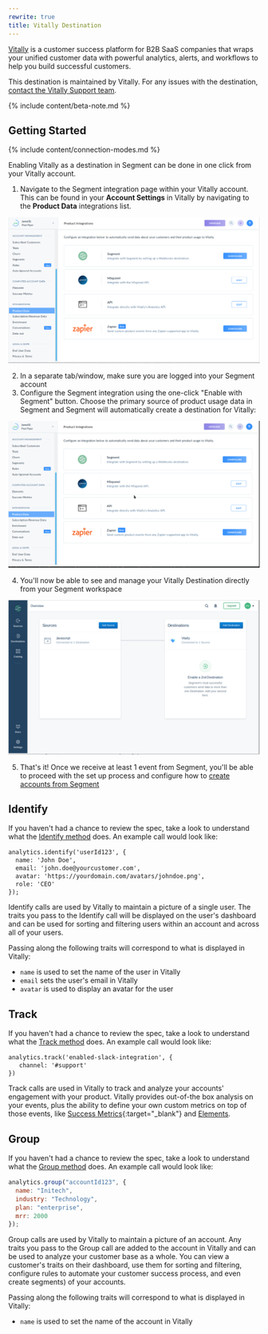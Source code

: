```yaml
---
rewrite: true
title: Vitally Destination
---
```


[Vitally](https://vitally.io/?utm_source=segmentio&utm_medium=docs&utm_campaign=partners) is a customer success platform for B2B SaaS companies that wraps your unified customer data with powerful analytics, alerts, and workflows to help you build successful customers.

This destination is maintained by Vitally. For any issues with the destination, [contact the Vitally Support team](mailto:support@vitally.io).

{% include content/beta-note.md %}


## Getting Started

{% include content/connection-modes.md %}

Enabling Vitally as a destination in Segment can be done in one click from your Vitally account. 

1. Navigate to the Segment integration page within your Vitally account. This can be found in your **Account Settings** in Vitally by navigating to the **Product Data** integrations list.

  ![](images/6fztyvS.png)

2. In a separate tab/window, make sure you are logged into your Segment account
3. Configure the Segment integration using the one-click "Enable with Segment" button. Choose the primary source of product usage data in Segment and Segment will automatically create a destination for Vitally:

  ![](images/uGHrIvX.gif)

4. You'll now be able to see and manage your Vitally Destination directly from your Segment workspace

  ![](images/2JQwIBK.png)

5. That's it! Once we receive at least 1 event from Segment, you'll be able to proceed with the set up process and configure how to [create accounts from Segment](http://docs.vitally.io/en/articles/4)

## Identify

If you haven't had a chance to review the spec, take a look to understand what the [Identify method](/docs/connections/spec/identify/) does. An example call would look like:

```
analytics.identify('userId123', {
  name: 'John Doe',
  email: 'john.doe@yourcustomer.com',
  avatar: 'https://yourdomain.com/avatars/johndoe.png',
  role: 'CEO'
});
```

Identify calls are used by Vitally to maintain a picture of a single user. The traits you pass to the Identify call will be displayed on the user's dashboard and can be used for sorting and filtering users within an account and across all of your users.

Passing along the following traits will correspond to what is displayed in Vitally:
  * `name` is used to set the name of the user in Vitally
  * `email` sets the user's email in Vitally
  * `avatar` is used to display an avatar for the user

## Track

If you haven't had a chance to review the spec, take a look to understand what the [Track method](/docs/connections/spec/track/) does. An example call would look like:

```
analytics.track('enabled-slack-integration', {
   channel: '#support'
})
```

Track calls are used in Vitally to track and analyze your accounts' engagement with your product. Vitally provides out-of-the box analysis on your events, plus the ability to define your own custom metrics on top of those events, like [Success Metrics](https://docs.vitally.io/account-health-scores-and-metrics/success-metrics){:target="_blank"} and [Elements](https://docs.vitally.io/account-health-scores-and-metrics/elements).


## Group

If you haven't had a chance to review the spec, take a look to understand what the [Group method](/docs/connections/spec/group/) does. An example call would look like:

```js
analytics.group("accountId123", {
  name: "Initech",
  industry: "Technology",
  plan: "enterprise",
  mrr: 2000
});
```

Group calls are used by Vitally to maintain a picture of an account. Any traits you pass to the Group call are added to the account in Vitally and can be used to analyze your customer base as a whole. You can view a customer's traits on their dashboard, use them for sorting and filtering, configure rules to automate your customer success process, and even create segments) of your accounts.

Passing along the following traits will correspond to what is displayed in Vitally:
  * `name` is used to set the name of the account in Vitally
